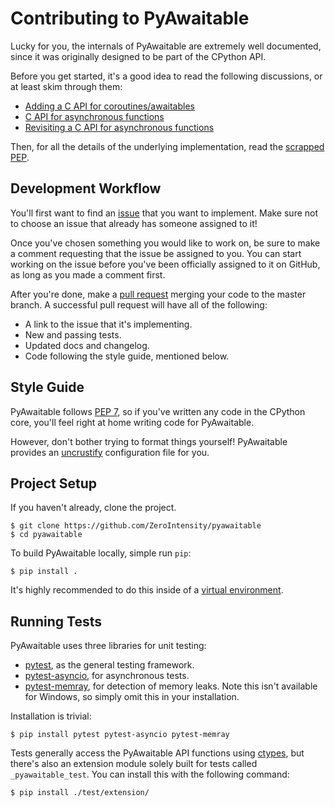 # Contributing to PyAwaitable

Lucky for you, the internals of PyAwaitable are extremely well documented, since it was originally designed to be part of the CPython API.

Before you get started, it's a good idea to read the following discussions, or at least skim through them:

-   [Adding a C API for coroutines/awaitables](https://discuss.python.org/t/adding-a-c-api-for-coroutines-awaitables/22786)
-   [C API for asynchronous functions](https://discuss.python.org/t/c-api-for-asynchronous-functions/42842)
-   [Revisiting a C API for asynchronous functions](https://discuss.python.org/t/revisiting-a-c-api-for-asynchronous-functions/50792)

Then, for all the details of the underlying implementation, read the [scrapped PEP](https://gist.github.com/ZeroIntensity/8d32e94b243529c7e1c27349e972d926).

## Development Workflow

You'll first want to find an [issue](https://github.com/ZeroIntensity/pyawaitable/issues) that you want to implement. Make sure not to choose an issue that already has someone assigned to it!

Once you've chosen something you would like to work on, be sure to make a comment requesting that the issue be assigned to you. You can start working on the issue before you've been officially assigned to it on GitHub, as long as you made a comment first.

After you're done, make a [pull request](https://github.com/ZeroIntensity/pyawaitable/pulls) merging your code to the master branch. A successful pull request will have all of the following:

-   A link to the issue that it's implementing.
-   New and passing tests.
-   Updated docs and changelog.
-   Code following the style guide, mentioned below.

## Style Guide

PyAwaitable follows [PEP 7](https://peps.python.org/pep-0007/), so if you've written any code in the CPython core, you'll feel right at home writing code for PyAwaitable.

However, don't bother trying to format things yourself! PyAwaitable provides an [uncrustify](https://github.com/uncrustify/uncrustify) configuration file for you.

## Project Setup

If you haven't already, clone the project.

```
$ git clone https://github.com/ZeroIntensity/pyawaitable
$ cd pyawaitable
```

To build PyAwaitable locally, simple run `pip`:

```
$ pip install .
```

It's highly recommended to do this inside of a [virtual environment](https://docs.python.org/3/library/venv.html).

## Running Tests

PyAwaitable uses three libraries for unit testing:

-   [pytest](https://docs.pytest.org/en/8.2.x/), as the general testing framework.
-   [pytest-asyncio](https://pytest-asyncio.readthedocs.io/en/latest/), for asynchronous tests.
-   [pytest-memray](https://pytest-memray.readthedocs.io/en/latest/), for detection of memory leaks. Note this isn't available for Windows, so simply omit this in your installation.

Installation is trivial:

```
$ pip install pytest pytest-asyncio pytest-memray
```

Tests generally access the PyAwaitable API functions using [ctypes](https://docs.python.org/3/library/ctypes.html), but there's also an extension module solely built for tests called `_pyawaitable_test`. You can install this with the following command:

```
$ pip install ./test/extension/
```
